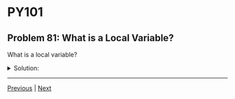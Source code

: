 # PY101
## Problem 81: What is a Local Variable?

What is a local variable?

<details>
<summary>Solution:</summary>

A variable defined within a function, accessible only in that function.

Local variables are created when a function is called and destroyed when the function returns. They exist only within the function's scope.

Examples:
```python
def my_function():
    local_var = 10  # This is a local variable
    print(local_var)

my_function()  # Prints: 10
print(local_var)  # NameError: name 'local_var' is not defined
```

```python
def calculate():
    result = 5 + 3  # 'result' is local to calculate()
    return result

answer = calculate()  # We get the value via return
print(answer)  # 8
# print(result)  # Would raise NameError
```

</details>

---

[Previous](80.md) | [Next](82.md)

